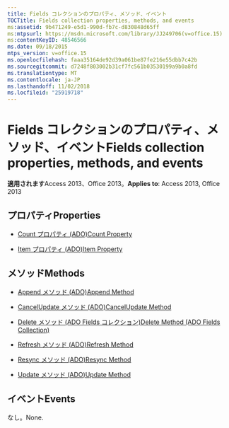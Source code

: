 ```yaml
---
title: Fields コレクションのプロパティ、メソッド、イベント
TOCTitle: Fields collection properties, methods, and events
ms:assetid: 9b471249-e5d1-990d-fb7c-d830848d65ff
ms:mtpsurl: https://msdn.microsoft.com/library/JJ249706(v=office.15)
ms:contentKeyID: 48546566
ms.date: 09/18/2015
mtps_version: v=office.15
ms.openlocfilehash: faaa35164de92d39a061be87fe216e55dbb7c42b
ms.sourcegitcommit: d7248f803002b31cf7fc561b03530199a9b0a8fd
ms.translationtype: MT
ms.contentlocale: ja-JP
ms.lasthandoff: 11/02/2018
ms.locfileid: "25919718"
---
```

# <a name="fields-collection-properties-methods-and-events"></a><span data-ttu-id="12f99-102">Fields コレクションのプロパティ、メソッド、イベント</span><span class="sxs-lookup"><span data-stu-id="12f99-102">Fields collection properties, methods, and events</span></span>

<span data-ttu-id="12f99-103">**適用されます**Access 2013、Office 2013。</span><span class="sxs-lookup"><span data-stu-id="12f99-103">**Applies to**: Access 2013, Office 2013</span></span>

## <a name="properties"></a><span data-ttu-id="12f99-104">プロパティ</span><span class="sxs-lookup"><span data-stu-id="12f99-104">Properties</span></span>

- [<span data-ttu-id="12f99-105">Count プロパティ (ADO)</span><span class="sxs-lookup"><span data-stu-id="12f99-105">Count Property</span></span>](count-property-ado.md)

- [<span data-ttu-id="12f99-106">Item プロパティ (ADO)</span><span class="sxs-lookup"><span data-stu-id="12f99-106">Item Property</span></span>](item-property-ado.md)

## <a name="methods"></a><span data-ttu-id="12f99-107">メソッド</span><span class="sxs-lookup"><span data-stu-id="12f99-107">Methods</span></span>

- [<span data-ttu-id="12f99-108">Append メソッド (ADO)</span><span class="sxs-lookup"><span data-stu-id="12f99-108">Append Method</span></span>](append-method-ado.md)

- [<span data-ttu-id="12f99-109">CancelUpdate メソッド (ADO)</span><span class="sxs-lookup"><span data-stu-id="12f99-109">CancelUpdate Method</span></span>](cancelupdate-method-ado.md)

- [<span data-ttu-id="12f99-110">Delete メソッド (ADO Fields コレクション)</span><span class="sxs-lookup"><span data-stu-id="12f99-110">Delete Method (ADO Fields Collection)</span></span>](delete-method-ado-fields-collection.md)

- [<span data-ttu-id="12f99-111">Refresh メソッド (ADO)</span><span class="sxs-lookup"><span data-stu-id="12f99-111">Refresh Method</span></span>](refresh-method-ado.md)

- [<span data-ttu-id="12f99-112">Resync メソッド (ADO)</span><span class="sxs-lookup"><span data-stu-id="12f99-112">Resync Method</span></span>](resync-method-ado.md)

- [<span data-ttu-id="12f99-113">Update メソッド (ADO)</span><span class="sxs-lookup"><span data-stu-id="12f99-113">Update Method</span></span>](update-method-ado.md)

## <a name="events"></a><span data-ttu-id="12f99-114">イベント</span><span class="sxs-lookup"><span data-stu-id="12f99-114">Events</span></span>

<span data-ttu-id="12f99-115">なし。</span><span class="sxs-lookup"><span data-stu-id="12f99-115">None.</span></span>

